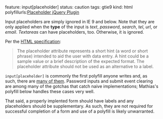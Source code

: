 feature: input[placeholder]
status: caution
tags: gtie9
kind: html
polyfillurls:[Placeholder jQuery Plugin](https://github.com/mathiasbynens/jquery-placeholder)

Input placeholders are simply ignored in IE 9 and below. Note that they are only applied when the **type** of the input is *text*, *password*, *search*, *tel*, *url*, or *email*. *Textareas* can have placeholders, too. Otherwise, it is ignored.

Per the [HTML specification](http://dev.w3.org/html5/spec/Overview.html#the-placeholder-attribute):
> The placeholder attribute represents a short hint (a word or short phrase) intended to aid the user with data entry. A hint could be a sample value or a brief description of the expected format. The placeholder attribute should not be used as an alternative to a label.

`input[placeholder]` is commonly the first polyfill anyone writes and, as such, there are [many of them](http://bit.ly/polyfills). Password inputs and submit event clearing are among many of the gotchas that catch naive implementations; Mathias's polyfill below handles these cases very well.

That said, a properly implented form should have labels and any placeholders should be supplementary.  As such, they are not required for successful completion of a form and use of a polyfill is likely unwarranted.